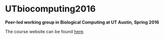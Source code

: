# UTbiocomputing2016
**Peer-led working group in Biological Computing at UT Austin, Spring 2016**

The course website can be found [here](http://ccbbatut.github.io/Biocomputing_Spring2017/).
